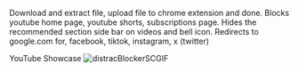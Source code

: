 Download and extract file, upload file to chrome extension and done.
Blocks youtube home page, youtube shorts, subscriptions page.
Hides the recommended section side bar on videos and bell icon.
Redirects to google.com for, facebook, tiktok, instagram, x (twitter)

YouTube Showcase
![distracBlockerSCGIF](https://github.com/user-attachments/assets/1e292069-0c96-48cf-93fd-663cef6b0ee8)
